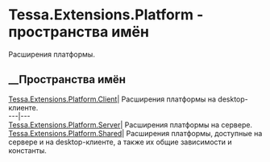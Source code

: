 # Tessa.Extensions.Platform - пространства имён
Расширения платформы.
##  __Пространства имён
[Tessa.Extensions.Platform.Client](G_Tessa_Extensions_Platform_Client.htm)|
Расширения платформы на desktop-клиенте.  
---|---  
[Tessa.Extensions.Platform.Server](G_Tessa_Extensions_Platform_Server.htm)|
Расширения платформы на сервере.  
[Tessa.Extensions.Platform.Shared](G_Tessa_Extensions_Platform_Shared.htm)|
Расширения платформы, доступные на сервере и на desktop-клиенте, а также их
общие зависимости и константы.
